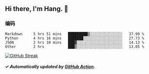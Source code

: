 ## Hi there, I'm Hang. 👋

### 编码

<!--START_SECTION:waka-->

```text
Markdown     5 hrs 51 mins   █████████▒░░░░░░░░░░░░░░░   37.99 %
Python       4 hrs 16 mins   ███████░░░░░░░░░░░░░░░░░░   27.73 %
JSON         2 hrs 10 mins   ███▓░░░░░░░░░░░░░░░░░░░░░   14.13 %
Other        2 hrs           ███▒░░░░░░░░░░░░░░░░░░░░░   13.05 %
```

<!--END_SECTION:waka-->

[![GitHub Streak](https://github-readme-streak-stats.herokuapp.com?user=huhuhang&hide_border=true&date_format=%5BY.%5Dn.j)](https://git.io/streak-stats)

##### ✓ Automatically updated by [GitHub Action](https://github.com/huhuhang/huhuhang/actions).
